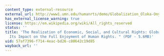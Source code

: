 ```yaml
---
content_type: external-resource
external_url: http://www1.umn.edu/humanrts/demo/Globalization_Oloka-Onyango,Udagama.pdf
has_external_license_warning: true
license: https://en.wikipedia.org/wiki/All_rights_reserved
status: ''
title: 'The Realization of Economic, Social, and Cultural Rights: Globalization and
  Its Impact on the Full Enjoyment of Human Rights. " (PDF - 5.6MB)'
uid: 57af7396-f714-4eac-bd26-c80642c19d85
wayback_url: ''
---
```

